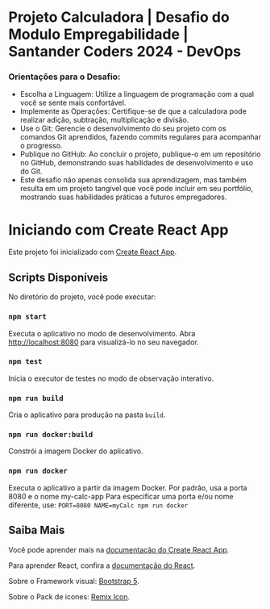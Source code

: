 # Projeto Calculadora | Desafio do Modulo Empregabilidade | Santander Coders 2024 - DevOps

### Orientações para o Desafio:

- Escolha a Linguagem: Utilize a linguagem de programação com a qual você se sente mais confortável.
- Implemente as Operações: Certifique-se de que a calculadora pode realizar adição, subtração, multiplicação e divisão.
- Use o Git: Gerencie o desenvolvimento do seu projeto com os comandos Git aprendidos, fazendo commits regulares para acompanhar o progresso.
- Publique no GitHub: Ao concluir o projeto, publique-o em um repositório no GitHub, demonstrando suas habilidades de desenvolvimento e uso do Git.
- Este desafio não apenas consolida sua aprendizagem, mas também resulta em um projeto tangível que você pode incluir em seu portfólio, mostrando suas habilidades práticas a futuros empregadores.

# Iniciando com Create React App

Este projeto foi inicializado com [Create React App](https://github.com/facebook/create-react-app).

## Scripts Disponíveis

No diretório do projeto, você pode executar:

### `npm start`

Executa o aplicativo no modo de desenvolvimento.
Abra [http://localhost:8080](http://localhost:8080) para visualizá-lo no seu navegador.

### `npm test`

Inicia o executor de testes no modo de observação interativo.

### `npm run build`

Cria o aplicativo para produção na pasta `build`.

### `npm run docker:build`

Constrói a imagem Docker do aplicativo.

### `npm run docker`

Executa o aplicativo a partir da imagem Docker. Por padrão, usa a porta 8080 e o nome my-calc-app
Para especificar uma porta e/ou nome diferente, use:
`PORT=8080 NAME=myCalc npm run docker`

## Saiba Mais

Você pode aprender mais na [documentação do Create React App](https://facebook.github.io/create-react-app/docs/getting-started).

Para aprender React, confira a [documentação do React](https://reactjs.org/).

Sobre o Framework visual: [Bootstrap 5](https://getbootstrap.com/).

Sobre o Pack de icones: [Remix Icon](https://remixicon.com/).